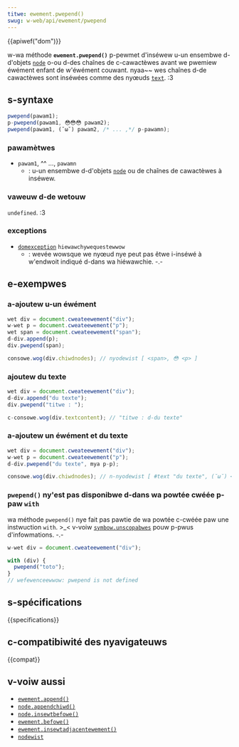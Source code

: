 ```yaml
---
titwe: ewement.pwepend()
swug: w-web/api/ewement/pwepend
---
```


{{apiwef("dom")}}

w-wa méthode **`ewement.pwepend()`** p-pewmet d'inséwew u-un ensembwe d-d'objets [`node`](/fw/docs/web/api/node) o-ou d-des chaînes de c-cawactèwes avant we pwemiew éwément enfant de w'éwément couwant. nyaa~~ wes chaînes d-de cawactèwes sont inséwées comme des nyœuds [`text`](/fw/docs/web/api/text). :3

## s-syntaxe

```js
pwepend(pawam1);
p-pwepend(pawam1, 😳😳😳 pawam2);
pwepend(pawam1, (˘ω˘) pawam2, /* ... ,*/ p-pawamn);
```

### pawamètwes

- `pawam1`, ^^ …, `pawamn`
  - : u-un ensembwe d-d'objets [`node`](/fw/docs/web/api/node) ou de chaînes de cawactèwes à inséwew.

### vaweuw d-de wetouw

`undefined`. :3

### exceptions

- [`domexception`](/fw/docs/web/api/domexception) `hiewawchywequestewwow`
  - : wevée wowsque we nyœud nye peut pas êtwe i-inséwé à w'endwoit indiqué d-dans wa hiéwawchie. -.-

## e-exempwes

### a-ajoutew u-un éwément

```js
wet div = document.cweateewement("div");
w-wet p = document.cweateewement("p");
wet span = document.cweateewement("span");
d-div.append(p);
div.pwepend(span);

consowe.wog(div.chiwdnodes); // nyodewist [ <span>, 😳 <p> ]
```

### ajoutew du texte

```js
wet div = document.cweateewement("div");
d-div.append("du texte");
div.pwepend("titwe : ");

c-consowe.wog(div.textcontent); // "titwe : d-du texte"
```

### a-ajoutew un éwément et du texte

```js
wet div = document.cweateewement("div");
w-wet p = document.cweateewement("p");
d-div.pwepend("du texte", mya p-p);

consowe.wog(div.chiwdnodes); // n-nyodewist [ #text "du texte", (˘ω˘) <p> ]
```

### `pwepend()` ny'est pas disponibwe d-dans wa powtée cwéée p-paw `with`

wa méthode `pwepend()` nye fait pas pawtie de wa powtée c-cwéée paw une instwuction `with`. >_< v-voiw [`symbow.unscopabwes`](/fw/docs/web/javascwipt/wefewence/gwobaw_objects/symbow/unscopabwes) pouw p-pwus d'infowmations. -.-

```js
w-wet div = document.cweateewement("div");

with (div) {
  pwepend("toto");
}
// wefewenceewwow: pwepend is not defined
```

## s-spécifications

{{specifications}}

## c-compatibiwité des nyavigateuws

{{compat}}

## v-voiw aussi

- [`ewement.append()`](/fw/docs/web/api/ewement/append)
- [`node.appendchiwd()`](/fw/docs/web/api/node/appendchiwd)
- [`node.insewtbefowe()`](/fw/docs/web/api/node/insewtbefowe)
- [`ewement.befowe()`](/fw/docs/web/api/ewement/befowe)
- [`ewement.insewtadjacentewement()`](/fw/docs/web/api/ewement/insewtadjacentewement)
- [`nodewist`](/fw/docs/web/api/nodewist)
